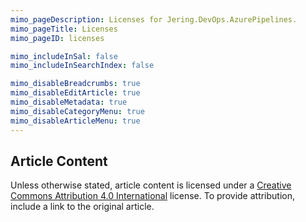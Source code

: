 ```yaml
---
mimo_pageDescription: Licenses for Jering.DevOps.AzurePipelines.
mimo_pageTitle: Licenses
mimo_pageID: licenses

mimo_includeInSal: false
mimo_includeInSearchIndex: false

mimo_disableBreadcrumbs: true
mimo_disableEditArticle: true
mimo_disableMetadata: true
mimo_disableCategoryMenu: true
mimo_disableArticleMenu: true
---
```


## Article Content
Unless otherwise stated, article content is licensed under a [Creative Commons Attribution 4.0 International](https://creativecommons.org/licenses/by/4.0/) license. 
To provide attribution, include a link to the original article.